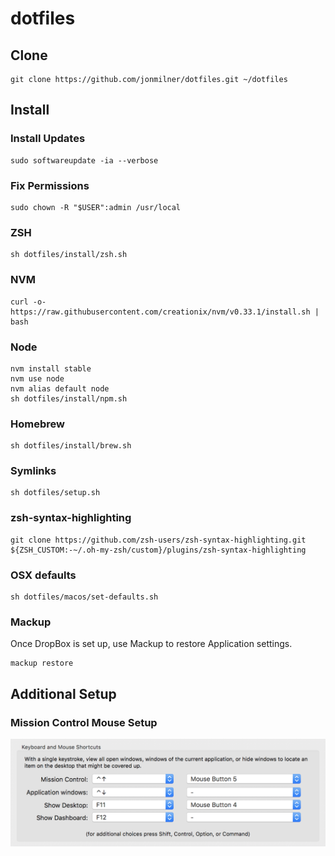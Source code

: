 # dotfiles

## Clone
```shell
git clone https://github.com/jonmilner/dotfiles.git ~/dotfiles
```

## Install

### Install Updates
```shell
sudo softwareupdate -ia --verbose
```

### Fix Permissions
```shell
sudo chown -R "$USER":admin /usr/local
```

### ZSH
```shell
sh dotfiles/install/zsh.sh
```

### NVM
```shell
curl -o- https://raw.githubusercontent.com/creationix/nvm/v0.33.1/install.sh | bash
```

### Node
```shell
nvm install stable
nvm use node
nvm alias default node
sh dotfiles/install/npm.sh
```

### Homebrew
```shell
sh dotfiles/install/brew.sh
```

### Symlinks
```shell
sh dotfiles/setup.sh
```

### zsh-syntax-highlighting
```shell
git clone https://github.com/zsh-users/zsh-syntax-highlighting.git ${ZSH_CUSTOM:-~/.oh-my-zsh/custom}/plugins/zsh-syntax-highlighting
```

### OSX defaults
```shell
sh dotfiles/macos/set-defaults.sh
```

### Mackup
Once DropBox is set up, use Mackup to restore Application settings.

```shell
mackup restore
```

## Additional Setup

### Mission Control Mouse Setup
![Mission Control Mouse Setup](mission-control-mouse-setup.png)
